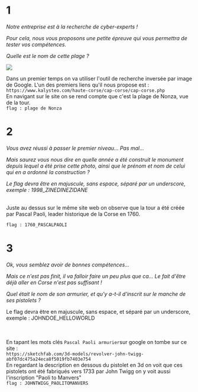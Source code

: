 # 1 
_Notre entreprise est à la recherche de cyber-experts !_

_Pour cela, nous vous proposons une petite épreuve qui vous permettra de tester vos compétences._
 
_Quelle est le nom de cette plage ?_

<img src="https://github.com/mrk59/WU_IPARCUS/blob/main/WU_IPARCUS/images/mer.png">


Dans un premier temps on va utiliser l'outil de recherche inversée par image de Google.
L'un des premiers liens qu'il nous propose est : ``https://www.kalysteo.com/haute-corse/cap-corse/cap-corse.php`` <br>
En navigant sur le site on se rend compte que c'est la plage de Nonza, vue de la tour. <br>
``flag : plage de Nonza``


# 2

_Vous avez réussi à passer le premier niveau... Pas mal..._

_Mais saurez vous nous dire en quelle année a été construit le monument depuis lequel a été prise cette photo, ainsi que le prénom et nom de celui qui en a ordonné la construction ?_

_Le flag devra être en majuscule, sans espace, séparé par un underscore,  exemple : 1998_ZINEDINEZIDANE <br> <br>_

Juste au dessus sur le même site web on observe que la tour a été créée par Pascal Paoli, leader historique de la Corse en 1760. <br>

``flag : 1760_PASCALPAOLI``




# 3

_Ok, vous semblez avoir de bonnes compétences..._

_Mais ce n'est pas finit, il va falloir faire un peu plus que ca..._
_Le fait d'être déjà aller en Corse n'est pas suffisant !_

_Quel était le nom de son armurier, et qu'y a-t-il d'inscrit sur le manche de ses pistolets ?_

Le flag devra être en majuscule, sans espace, et séparé par un underscore, exemple : JOHNDOE_HELLOWORLD <br><br><br>


En tapant les mots clés ``Pascal Paoli armurier``sur google on tombe sur ce site : <br>
``https://sketchfab.com/3d-models/revolver-john-twigg-abf07dc475a24eca8f5019fb7403e754`` <br>
En regardant la description en dessous du pistolet en 3d on voit que ces pistolets ont été fabriqués vers 1733 par John Twigg on y voit aussi l'inscription "Paoli to Manvers" <br>
``flag : JOHNTWIGG_PAOLITOMANVERS``
